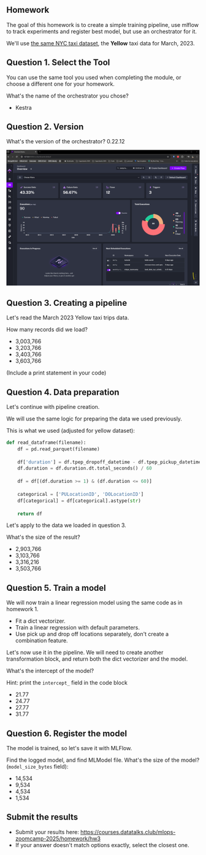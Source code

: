## Homework

The goal of this homework is to create a simple training pipeline, use mlflow to track experiments and register best model, but use an orchestrator for it.

We'll use [the same NYC taxi dataset](https://www1.nyc.gov/site/tlc/about/tlc-trip-record-data.page), the **Yellow** taxi data for March, 2023. 

## Question 1. Select the Tool

You can use the same tool you used when completing the module,
or choose a different one for your homework.

What's the name of the orchestrator you chose? 

* Kestra

## Question 2. Version

What's the version of the orchestrator? 
0.22.12

![alt text](images/version.png)


## Question 3. Creating a pipeline

Let's read the March 2023 Yellow taxi trips data.

How many records did we load? 

- 3,003,766
- 3,203,766
- 3,403,766
- 3,603,766

(Include a print statement in your code)

## Question 4. Data preparation

Let's continue with pipeline creation.

We will use the same logic for preparing the data we used previously. 

This is what we used (adjusted for yellow dataset):

```python
def read_dataframe(filename):
    df = pd.read_parquet(filename)

    df['duration'] = df.tpep_dropoff_datetime - df.tpep_pickup_datetime
    df.duration = df.duration.dt.total_seconds() / 60

    df = df[(df.duration >= 1) & (df.duration <= 60)]

    categorical = ['PULocationID', 'DOLocationID']
    df[categorical] = df[categorical].astype(str)
    
    return df
```

Let's apply to the data we loaded in question 3. 

What's the size of the result? 

- 2,903,766
- 3,103,766
- 3,316,216 
- 3,503,766

## Question 5. Train a model

We will now train a linear regression model using the same code as in homework 1.

* Fit a dict vectorizer.
* Train a linear regression with default parameters.
* Use pick up and drop off locations separately, don't create a combination feature.

Let's now use it in the pipeline. We will need to create another transformation block, and return both the dict vectorizer and the model.

What's the intercept of the model? 

Hint: print the `intercept_` field in the code block

- 21.77
- 24.77
- 27.77
- 31.77

## Question 6. Register the model 

The model is trained, so let's save it with MLFlow.

Find the logged model, and find MLModel file. What's the size of the model? (`model_size_bytes` field):

* 14,534
* 9,534
* 4,534
* 1,534


## Submit the results

* Submit your results here: https://courses.datatalks.club/mlops-zoomcamp-2025/homework/hw3
* If your answer doesn't match options exactly, select the closest one.